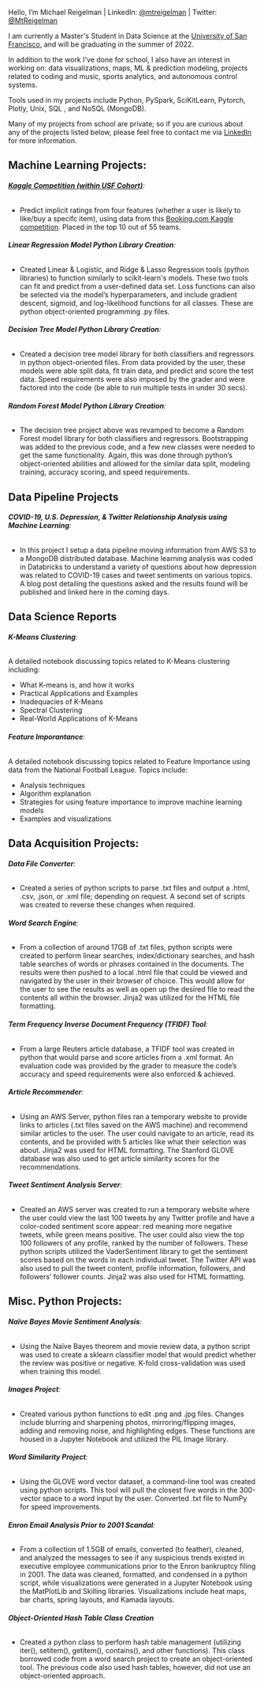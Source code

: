 Hello, I’m Michael Reigelman | LinkedIn: [@mtreigelman](https://www.linkedin.com/in/mtreigelman/) | Twitter: [@MtReigelman](https://twitter.com/MtReigelman)

I am currently a Master's Student in Data Science at the [University of San Francisco](https://myusf.usfca.edu/arts-sciences/data-science/program-requirements), and will be graduating in the summer of 2022. 

In addition to the work I've done for school, I also have an interest in working on: data visualizations, maps, ML & prediction modeling, projects related to coding and music, sports analytics, and autonomous control systems.

Tools used in my projects include Python, PySpark, SciKitLearn, Pytorch, Plotly, Unix, SQL , and NoSQL (MongoDB).

Many of my projects from school are private; so if you are curious about any of the projects listed below, please feel free to contact me via [LinkedIn](https://www.linkedin.com/in/mtreigelman/) for more information. 


## Machine Learning Projects:  

###### **[Kaggle Competition (within USF Cohort)](https://www.kaggle.com/competitions/predicting-implicit-ratings-usfca-2022)**:  

- Predict implicit ratings from four features (whether a user is likely to like/buy a specifc item), using data from this [Booking.com Kaggle competition](https://www.kaggle.com/teresasereno/booking-challenge-data). Placed in the top 10 out of 55 teams. 


###### **Linear Regression Model Python Library Creation**:  

- Created Linear & Logistic, and Ridge & Lasso Regression tools (python libraries) to function similarly to scikit-learn's models. These two tools can fit and predict from a user-defined data set. Loss functions can also be selected via the model’s hyperparameters, and include gradient descent, sigmoid, and log-likelihood functions for all classes. These are python object-oriented programming .py files.


###### **Decision Tree Model Python Library Creation**: 

- Created a decision tree model library for both classifiers and regressors in python object-oriented files. From data provided by the user, these models were able split data, fit train data, and predict and score the test data. Speed requirements were also imposed by the grader and were factored into the code (be able to run multiple tests in under 30 secs).  


###### **Random Forest Model Python Library Creation**:  

- The decision tree project above was revamped to become a Random Forest model library for both classifiers and regressors. Bootstrapping was added to the previous code, and a few new classes were needed to get the same functionality. Again, this was done through python’s object-oriented abilities and allowed for the similar data split, modeling training, accuracy scoring, and speed requirements.
 
 
## Data Pipeline Projects
  
###### **COVID-19, U.S. Depression, & Twitter Relationship Analysis using Machine Learning**:
   
- In this project I setup a data pipeline moving information from AWS S3 to a MongoDB distributed database. Machine learning analysis was coded in Databricks to understand a variety of questions about how depression was related to COVID-19 cases and tweet sentiments on various topics. A blog post detailing the questions asked and the results found will be published and linked here in the coming days. 
  
 
 ## Data Science Reports
 
 ###### **K-Means Clustering**:
 
A detailed notebook discussing topics related to K-Means clustering including:
- What K-means is, and how it works
- Practical Applications and Examples
- Inadequacies of K-Means
- Spectral Clustering
- Real-World Applications of K-Means


###### **Feature Imporantance**:
 
A detailed notebook discussing topics related to Feature Importance using data from the National Football League. Topics include:
- Analysis techniques
- Algorithm explanation
- Strategies for using feature importance to improve machine learning models
- Examples and visualizations
 

## Data Acquisition Projects: 

###### **Data File Converter**: 

- Created a series of python scripts to parse .txt files and output a .html, .csv, .json, or .xml file; depending on request. A second set of scripts was created to reverse these changes when required.


###### **Word Search Engine**:  

- From a collection of around 17GB of .txt files, python scripts were created to perform linear searches, index/dictionary searches, and hash table searches of words or phrases contained in the documents. The results were then pushed to a local .html file that could be viewed and navigated by the user in their browser of choice. This would allow for the user to see the results as well as open up the desired file to read the contents all within the browser. Jinja2 was utilized for the HTML file formatting.


###### **Term Frequency Inverse Document Frequency (TFIDF) Tool**: 

- From a large Reuters article database, a TFIDF tool was created in python that would parse and score articles from a .xml format. An evaluation code was provided by the grader to measure the code’s accuracy and speed requirements were also enforced & achieved. 


###### **Article Recommender**:  

- Using an AWS Server, python files ran a temporary website to provide links to articles (.txt files saved on the AWS machine) and recommend similar articles to the user. The user could navigate to an article, read its contents, and be provided with 5 articles like what their selection was about. Jinja2 was used for HTML formatting. The Stanford GLOVE database was also used to get article similarity scores for the recommendations. 

 

###### **Tweet Sentiment Analysis Server**:  

- Created an AWS server was created to run a temporary website where the user could view the last 100 tweets by any Twitter profile and have a color-coded sentiment score appear: red meaning more negative tweets, while green means positive. The user could also view the top 100 followers of any profile, ranked by the number of followers. These python scripts utilized the VaderSentiment library to get the sentiment scores based on the words in each individual tweet. The Twitter API was also used to pull the tweet content, profile information, followers, and followers’ follower counts. Jinja2 was also used for HTML formatting.


## Misc. Python Projects: 

###### **Naïve Bayes Movie Sentiment Analysis**:  

- Using the Naïve Bayes theorem and movie review data, a python script was used to create a sklearn classifier model that would predict whether the review was positive or negative. K-fold cross-validation was used when training this model. 


###### **Images Project**:  

- Created various python functions to edit .png and .jpg files. Changes include blurring and sharpening photos, mirroring/flipping images, adding and removing noise, and highlighting edges. These functions are housed in a Jupyter Notebook and utilized the PIL Image library. 


###### **Word Similarity Project**:  

- Using the GLOVE word vector dataset, a command-line tool was created using python scripts. This tool will pull the closest five words in the 300-vector space to a word input by the user. Converted .txt file to NumPy for speed improvements.


###### **Enron Email Analysis Prior to 2001 Scandal**: 

- From a collection of 1.5GB of emails, converted (to feather), cleaned, and analyzed the messages to see if any suspicious trends existed in executive employee communications prior to the Enron bankruptcy filing in 2001. The data was cleaned, formatted, and condensed in a python script, while visualizations were generated in a Jupyter Notebook using the MatPlotLib and Skilling libraries. Visualizations include heat maps, bar charts, spring layouts, and Kamada layouts.


###### **Object-Oriented Hash Table Class Creation**
- Created a python class to perform hash table management (utilizing iter(), setitem(), getitem(), contains(), and other functions). This class borrowed code from a word search project to create an object-oriented tool. The previous code also used hash tables, however, did not use an object-oriented approach.

<!---
mtreigelman/mtreigelman is a ✨ special ✨ repository because its `README.md` (this file) appears on your GitHub profile.
You can click the Preview link to take a look at your changes.
--->
